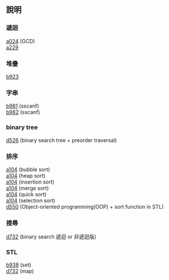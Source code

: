 ﻿## 說明

### 遞迴  
[a024](https://zerojudge.tw/ShowProblem?problemid=a024) (GCD)  
[a229](https://zerojudge.tw/ShowProblem?problemid=a229)  


### 堆疊
[b923](https://zerojudge.tw/ShowProblem?problemid=b923)  


### 字串
[b981](https://zerojudge.tw/ShowProblem?problemid=b981) (sscanf)  
[b982](https://zerojudge.tw/ShowProblem?problemid=b982) (sscanf)  


### binary tree
[d526](https://zerojudge.tw/ShowProblem?problemid=d526) (binary search tree + preorder traversal)  


### 排序
[a104](https://zerojudge.tw/ShowProblem?problemid=a104) (bubble sort)  
[a104](https://zerojudge.tw/ShowProblem?problemid=a104) (heap sort)  
[a104](https://zerojudge.tw/ShowProblem?problemid=a104) (insertion sort)  
[a104](https://zerojudge.tw/ShowProblem?problemid=a104) (merge sort)  
[a104](https://zerojudge.tw/ShowProblem?problemid=a104) (quick sort)  
[a104](https://zerojudge.tw/ShowProblem?problemid=a104) (selection sort)  
[d550](https://zerojudge.tw/ShowProblem?problemid=d550) (Object-oriented programming(OOP) + sort function in STL)  


### 搜尋
[d732](https://zerojudge.tw/ShowProblem?problemid=d732) (binary search 遞迴 or 非遞迴版)  



### STL
[b938](https://zerojudge.tw/ShowProblem?problemid=b938) (set)  
[d732](https://zerojudge.tw/ShowProblem?problemid=d732) (map)  
